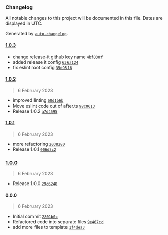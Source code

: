 ### Changelog

All notable changes to this project will be documented in this file. Dates are displayed in UTC.

Generated by [`auto-changelog`](https://github.com/CookPete/auto-changelog).

#### [1.0.3](https://github.com/aarondill/create-ts/compare/1.0.2...1.0.3)

- change release-it github key name [`4bf030f`](https://github.com/aarondill/create-ts/commit/4bf030f48eb60d4ec82b80bd23183e334bd15c00)
- added release it config [`636a124`](https://github.com/aarondill/create-ts/commit/636a124cf57035990f14090060fdb38a461f1a57)
- fix eslint root config [`35d9516`](https://github.com/aarondill/create-ts/commit/35d9516d68f493101279d82746cf05db6d968fa2)

#### [1.0.2](https://github.com/aarondill/create-ts/compare/1.0.1...1.0.2)

> 6 February 2023

- improved linting [`60d1b6b`](https://github.com/aarondill/create-ts/commit/60d1b6b42ce44aed7caac15cc7005189cd0136c4)
- Move eslint code out of after.ts [`98c0613`](https://github.com/aarondill/create-ts/commit/98c0613ee5c3014b5652cd870b263eb187b3cf80)
- Release 1.0.2 [`a7d4595`](https://github.com/aarondill/create-ts/commit/a7d45953aa7b12ddc1a9611ff6cc2f2739715868)

#### [1.0.1](https://github.com/aarondill/create-ts/compare/1.0.0...1.0.1)

> 6 February 2023

- more refactoring [`2038280`](https://github.com/aarondill/create-ts/commit/2038280b4f990a59a70665fc5cb83bcf91c69c26)
- Release 1.0.1 [`006d5c2`](https://github.com/aarondill/create-ts/commit/006d5c257f12da782083511300153430ed72a3ed)

### [1.0.0](https://github.com/aarondill/create-ts/compare/0.0.0...1.0.0)

> 6 February 2023

- Release 1.0.0 [`29c6248`](https://github.com/aarondill/create-ts/commit/29c62485ccaf0dcc8897507789c8154ab977b493)

#### 0.0.0

> 6 February 2023

- Initial commit [`2801b0c`](https://github.com/aarondill/create-ts/commit/2801b0c583755db9f9d91309abed41f03cc0ad82)
- Refactored code into separate files [`9e467cd`](https://github.com/aarondill/create-ts/commit/9e467cd254de6cd99d206c60ad400cd78e0291dd)
- add more files to template [`1f4dea3`](https://github.com/aarondill/create-ts/commit/1f4dea3587dfcb90dde87625c3a93a60ce2110d1)
